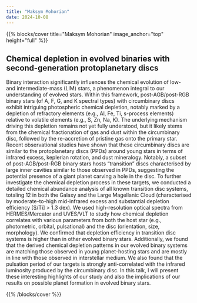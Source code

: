 ```yaml
---
title: "Maksym Mohorian"
date: 2024-10-08
---
```


{{% blocks/cover title="Maksym Mohorian" image_anchor="top" height="full" %}}

## Chemical depletion in evolved binaries with second-generation protoplanetary discs

Binary interaction significantly influences the chemical evolution of low- and intermediate-mass (LIM) stars, a phenomenon integral to our understanding of evolved stars. Within this framework, post-AGB/post-RGB binary stars (of A, F, G, and K spectral types) with circumbinary discs exhibit intriguing photospheric chemical depletion, notably marked by a depletion of refractory elements (e.g., Al, Fe, Ti, s-process elements) relative to volatile elements (e.g., S, Zn, Na, K). The underlying mechanism driving this depletion remains not yet fully understood, but it likely stems from the chemical fractionation of gas and dust within the circumbinary disc, followed by the re-accretion of pristine gas onto the primary star. Recent observational studies have shown that these circumbinary discs are similar to the protoplanetary discs (PPDs) around young stars in terms of infrared excess, keplerian rotation, and dust mineralogy. Notably, a subset of post-AGB/post-RGB binary stars hosts “transition” discs characterised by large inner cavities similar to those observed in PPDs, suggesting the potential presence of a giant planet carving a hole in the disc. To further investigate the chemical depletion process in these targets, we conducted a detailed chemical abundance analysis of all known transition disc systems, totaling 12 in both the Galaxy and the Large Magellanic Cloud (characterised by moderate-to-high mid-infrared excess and substantial depletion efficiency [S/Ti] > 1.3 dex). We used high-resolution optical spectra from HERMES/Mercator and UVES/VLT to study how chemical depletion correlates with various parameters from both the host star (e.g., photometric, orbital, pulsational) and the disc (orientation, size, morphology). We confirmed that depletion efficiency in transition disc systems is higher than in other evolved binary stars. Additionally, we found that the derived chemical depletion patterns in our evolved binary systems are matching those observed in young planet-hosting stars and are mostly in line with those observed in interstellar medium. We also found that the pulsation period of our targets is strongly anti-correlated with the infrared luminosity produced by the circumbinary disc. In this talk, I will present these interesting highlights of our study and also the implications of our results on possible planet formation in evolved binary stars.

{{% /blocks/cover %}}
                    